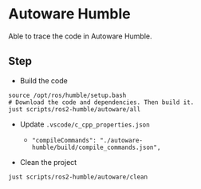 # Autoware Humble

Able to trace the code in Autoware Humble.

## Step

* Build the code

```shell
source /opt/ros/humble/setup.bash
# Download the code and dependencies. Then build it.
just scripts/ros2-humble/autoware/all
```

* Update `.vscode/c_cpp_properties.json`

  * `"compileCommands": "./autoware-humble/build/compile_commands.json",`

* Clean the project

```shell
just scripts/ros2-humble/autoware/clean
```

